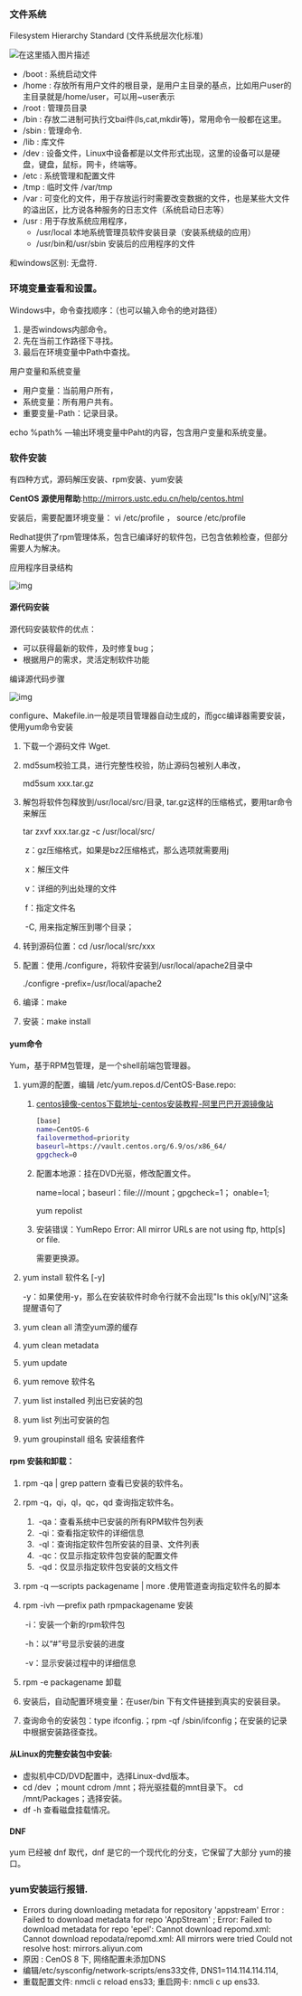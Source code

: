 ### 文件系统

Filesystem Hierarchy Standard (文件系统层次化标准)

![在这里插入图片描述](https://img-blog.csdnimg.cn/20200811110506806.png?x-oss-process=image/watermark,type_ZmFuZ3poZW5naGVpdGk,shadow_10,text_aHR0cHM6Ly9ibG9nLmNzZG4ubmV0L2JsYWNrX3p0NjY2,size_16,color_FFFFFF,t_70)

- /boot : 系统启动文件
- /home : 存放所有用户文件的根目录，是用户主目录的基点，比如用户user的主目录就是/home/user，可以用~user表示
- /root : 管理员目录
- /bin :  存放二进制可执行文bai件(ls,cat,mkdir等)，常用命令一般都在这里。
- /sbin : 管理命令.
- /lib : 库文件
- /dev : 设备文件，Linux中设备都是以文件形式出现，这里的设备可以是硬盘，键盘，鼠标，网卡，终端等。
- /etc : 系统管理和配置文件
- /tmp : 临时文件 /var/tmp
- /var : 可变化的文件，用于存放运行时需要改变数据的文件，也是某些大文件的溢出区，比方说各种服务的日志文件（系统启动日志等）
- /usr : 用于存放系统应用程序，
  - /usr/local 本地系统管理员软件安装目录（安装系统级的应用）
  - /usr/bin和/usr/sbin  安装后的应用程序的文件

和windows区别: 无盘符.

### 环境变量查看和设置。

Windows中，命令查找顺序：（也可以输入命令的绝对路径）

1. 是否windows内部命令。
2. 先在当前工作路径下寻找。
3. 最后在环境变量中Path中查找。

用户变量和系统变量

- 用户变量：当前用户所有，
- 系统变量：所有用户共有。
- 重要变量-Path：记录目录。

echo %path% —输出环境变量中Paht的内容，包含用户变量和系统变量。

### 软件安装

有四种方式，源码解压安装、rpm安装、yum安装

**CentOS 源使用帮助**:http://mirrors.ustc.edu.cn/help/centos.html

安装后，需要配置环境变量： vi /etc/profile  ， source /etc/profile

Redhat提供了rpm管理体系，包含已编译好的软件包，已包含依赖检查，但部分需要人为解决。

应用程序目录结构

![img](https://img-blog.csdnimg.cn/20190422182835310.jpg?x-oss-process=image/watermark,type_ZmFuZ3poZW5naGVpdGk,shadow_10,text_aHR0cHM6Ly9ibG9nLmNzZG4ubmV0L3FxXzI0Mzk0MDkz,size_16,color_FFFFFF,t_70)

#### 源代码安装

源代码安装软件的优点：

-   可以获得最新的软件，及时修复bug；
-   根据用户的需求，灵活定制软件功能

编译源代码步骤

![img](https://img-blog.csdnimg.cn/20190421141838279.jpg?x-oss-process=image/watermark,type_ZmFuZ3poZW5naGVpdGk,shadow_10,text_aHR0cHM6Ly9ibG9nLmNzZG4ubmV0L3FxXzI0Mzk0MDkz,size_16,color_FFFFFF,t_70)

configure、Makefile.in一般是项目管理器自动生成的，而gcc编译器需要安装，使用yum命令安装

1. 下载一个源码文件 Wget.

2. md5sum校验工具，进行完整性校验，防止源码包被别人串改，

   md5sum xxx.tar.gz

3. 解包将软件包释放到/usr/local/src/目录, tar.gz这样的压缩格式，要用tar命令来解压

   tar zxvf xxx.tar.gz -c /usr/local/src/

   ​         z：gz压缩格式，如果是bz2压缩格式，那么选项就需要用j

   ​         x：解压文件

   ​         v：详细的列出处理的文件

   ​         f：指定文件名

   ​		-C, 用来指定解压到哪个目录；

4. 转到源码位置：cd /usr/local/src/xxx

5. 配置：使用./configure，将软件安装到/usr/local/apache2目录中

   ./configre -prefix=/usr/local/apache2

6. 编译：make

7. 安装：make install

#### yum命令

Yum，基于RPM包管理，是一个shell前端包管理器。

1. yum源的配置，编辑 /etc/yum.repos.d/CentOS-Base.repo:

   1. [centos镜像-centos下载地址-centos安装教程-阿里巴巴开源镜像站](https://developer.aliyun.com/mirror/centos?spm=a2c6h.13651102.0.0.3e221b11DrEo5T)

      ```bash
      [base]
      name=CentOS-6
      failovermethod=priority
      baseurl=https://vault.centos.org/6.9/os/x86_64/
      gpgcheck=0
      ```

   2. 配置本地源：挂在DVD光驱，修改配置文件。

      name=local；baseurl：file:///mount；gpgcheck=1； onable=1;

      yum repolist

   3. 安装错误：YumRepo Error: All mirror URLs are not using ftp, http[s] or file.

      需要更换源。

2. yum  install  软件名 [-y]

   -y：如果使用-y，那么在安装软件时命令行就不会出现"Is this ok[y/N]"这条提醒语句了

3. yum clean all  清空yum源的缓存

4. yum clean metadata

5. yum update

6. yum remove 软件名

7. yum list installed  列出已安装的包

8. yum list   列出可安装的包

9. yum  groupinstall  组名   安装组套件

#### rpm 安装和卸载：

1. rpm -qa | grep pattern 查看已安装的软件名。

2. rpm -q，qi，ql，qc，qd 查询指定软件名。

   1. ​	-qa：查看系统中已安装的所有RPM软件包列表
   2. ​	-qi：查看指定软件的详细信息
   3. ​	-ql：查询指定软件包所安装的目录、文件列表
   4. ​	-qc：仅显示指定软件包安装的配置文件
   5. ​	-qd：仅显示指定软件包安装的文档文件

3. rpm -q —scripts packagename  | more .使用管道查询指定软件名的脚本

4. rpm -ivh —prefix path rpmpackagename  安装

   ​	-i：安装一个新的rpm软件包

   ​	-h：以“#”号显示安装的进度

   ​	-v：显示安装过程中的详细信息

5. rpm -e packagename  卸载

6. 安装后，自动配置环境变量：在user/bin 下有文件链接到真实的安装目录。

7. 查询命令的安装包：type ifconfig.；rpm -qf /sbin/ifconfig；在安装的记录中根据安装路径查找。


#### 从Linux的完整安装包中安装:

- 虚拟机中CD/DVD配置中，选择Linux-dvd版本。
- cd /dev ；mount cdrom /mnt；将光驱挂载的mnt目录下。 cd /mnt/Packages；选择安装。
- df -h 查看磁盘挂载情况。

#### DNF

yum 已经被 dnf 取代，dnf 是它的一个现代化的分支，它保留了大部分 yum的接口。

### yum安装运行报错.

- Errors during downloading metadata for repository 'appstream' Error : Failed to download metadata for repo 'AppStream' ; Error: Failed to download metadata for repo 'epel': Cannot download repomd.xml: Cannot download repodata/repomd.xml: All mirrors were tried Could not resolve host: mirrors.aliyun.com
- 原因 : CenOS 8 下, 网络配置未添加DNS
- 编辑/etc/sysconfig/network-scripts/ens33文件, DNS1=114.114.114.114,
- 重载配置文件: nmcli c reload ens33; 重启网卡: nmcli c up ens33.

